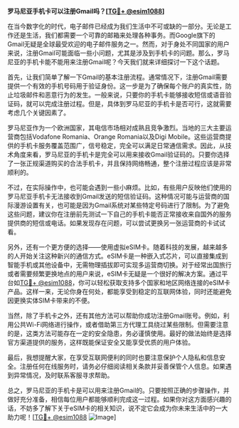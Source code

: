 **罗马尼亚手机卡可以注册Gmail吗？[[TG💪+ @esim1088](https://t.me/s/esim1088)]**

在当今数字化的时代，电子邮件已经成为我们生活中不可或缺的一部分。无论是工作还是生活，我们都需要一个可靠的邮箱来处理各种事务。而Google旗下的Gmail无疑是全球最受欢迎的电子邮件服务之一。然而，对于身处不同国家的用户来说，注册Gmail可能面临一些小问题，尤其是涉及到手机卡的问题。那么，罗马尼亚的手机卡能不能用来注册Gmail呢？今天我们就来详细探讨一下这个话题。

首先，让我们简单了解一下Gmail的基本注册流程。通常情况下，注册Gmail需要提供一个有效的手机号码用于验证身份。这一步是为了确保每个账户的真实性，防止垃圾邮件和恶意行为的发生。一般来说，只要你的手机卡能够接收短信或语音验证码，就可以完成注册过程。但是，具体到罗马尼亚的手机卡是否可行，这就需要考虑几个关键因素了。

罗马尼亚作为一个欧洲国家，其电信市场相对成熟且竞争激烈。当地的三大主要运营商包括Vodafone Romania、Orange Romania以及Digi Mobile。这些运营商提供的手机卡服务覆盖范围广，信号稳定，完全可以满足日常通信需求。因此，从技术角度来看，罗马尼亚的手机卡是完全可以用来接收Gmail验证码的。只要你选择了一张正规渠道购买的合法手机卡，并且保持网络畅通，整个注册过程应该是非常顺利的。

不过，在实际操作中，也可能会遇到一些小麻烦。比如，有些用户反映他们使用的罗马尼亚手机卡无法接收到Gmail发送的短信验证码。这种情况可能与运营商的国际漫游设置有关，也可能是因为Gmail系统对某些特定号码进行了限制。为了避免这些问题，建议你在注册前先测试一下自己的手机卡能否正常接收来自国外的服务提供商的短信或电话。如果发现存在问题，可以尝试更换另一张运营商的卡试试看。

另外，还有一个更方便的选择——使用虚拟eSIM卡。随着科技的发展，越来越多的人开始关注这种新兴的通信方式。eSIM卡是一种嵌入式芯片，可以直接集成到智能手机或其他设备中，无需物理插拔即可实现多运营商切换。对于经常出国旅行或者需要频繁更换地点的用户来说，eSIM卡无疑是一个很好的解决方案。通过平台如[TG💪+ @esim1088](https://t.me/s/esim1088)，你可以轻松获取支持多个国家和地区网络连接的eSIM卡产品。这样一来，无论你身在何处，都能享受到稳定的互联网体验，同时还能避免因更换实体SIM卡带来的不便。

当然，除了手机卡之外，还有其他方法可以帮助你成功注册Gmail账号。例如，利用公共Wi-Fi网络进行操作，或者借助第三方代理工具绕过某些限制。但需要注意的是，这类方法可能存在一定的安全隐患，务必谨慎使用。最好的做法始终是选择官方渠道提供的服务，这样既能保证安全又能享受优质的用户体验。

最后，我想提醒大家，在享受互联网便利的同时也要注意保护个人隐私和信息安全。注册任何在线服务时，请务必仔细阅读相关条款并妥善保管个人信息。如果遇到异常情况，及时联系客服寻求帮助。

总之，罗马尼亚的手机卡是可以用来注册Gmail的。只要按照正确的步骤操作，并做好充分准备，相信每位用户都能够顺利完成这一过程。如果你对这方面感兴趣的话，不妨多了解下关于eSIM卡的相关知识，说不定它会成为你未来生活中的一大助力呢！[[TG💪+ @esim1088](https://t.me/s/esim1088) ![Image](https://i.postimg.cc/4NQfJmqS/Snipaste-2025-05-13-00-14-12.png)]